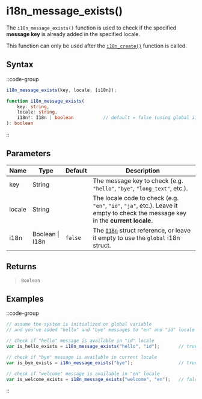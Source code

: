 # i18n_message_exists()

The `i18n_message_exists()` function is used to check if the specified **message key** is already added in the specified locale.

This function can only be used after the [`i18n_create()`](/v1/api-reference/functions/i18n-create) function is called.

## Syntax

::code-group
```js [Usage]
i18n_message_exists(key, locale, [i18n]);
```

```ts [Signature]
function i18n_message_exists(
    key: string,
    locale: string,
    i18n?: I18n | boolean           // default = false (using global i18n struct)
): boolean
```
::

## Parameters

| Name        | Type              | Default      | Description |
|-------------|-------------------|--------------|-------------|
| key         | String            |              | The message key to check (e.g. `"hello"`, `"bye"`, `"long_text"`, etc.). |
| locale      | String            |              | The locale code to check (e.g. `"en"`, `"id"`, `"ja"`, etc.). Leave it empty to check the message key in the **current locale**. |
| i18n        | Boolean \| I18n | `false`      | The [`I18n`](/v1/api-reference/functions/i18n-create) struct reference, or leave it empty to use the `global` i18n struct. |

## Returns

> `Boolean`

## Examples

::code-group
```js [Create Event]
// assume the system is initialized on global variable
// and you've added "hello" and "bye" messages to "en" and "id" locale

// check if "hello" message is available in "id" locale
var is_hello_exists = i18n_message_exists("hello", "id");       // true

// check if "bye" message is available in current locale
var is_bye_exists = i18n_message_exists("bye");                 // true

// check if "welcome" message is available in "en" locale
var is_welcome_exists = i18n_message_exists("welcome", "en");   // false
```
::
